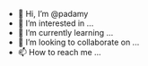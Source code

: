 - 👋 Hi, I’m @padamy
- 👀 I’m interested in ...
- 🌱 I’m currently learning ...
- 💞️ I’m looking to collaborate on ...
- 📫 How to reach me ...

<!---
padamy/padamy is a ✨ special ✨ repository because its `README.md` (this file) appears on your GitHub profile.
You can click the Preview link to take a look at your changes.
--->

